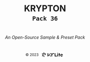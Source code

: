 # <p align="center">KRYPTON<br /><sup>`Pack 36`</sup></p>

###### <p align="center">An Open-Source Sample & Preset Pack</p>

#

<p align="center">
  <!--COPYRIGHT-->
  <sup>© 2023</sup>
  <a href="https://github.com/KrLite">
    <picture>
      <source
        media="(prefers-color-scheme: dark)"
        srcset="https://github.com/KrLite/KrLite/blob/main/artwork/logo/dark/worlds.png?raw=true"
       />
      <img 
        height="20"
        src="https://github.com/KrLite/KrLite/blob/main/artwork/logo/light/worlds.png?raw=true" 
       />
    </picture>
  </a>
</p>
